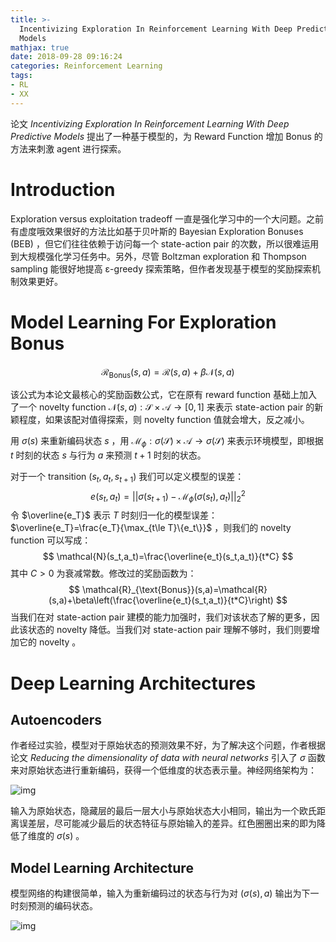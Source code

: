 ```yaml
---
title: >-
  Incentivizing Exploration In Reinforcement Learning With Deep Predictive
  Models
mathjax: true
date: 2018-09-28 09:16:24
categories: Reinforcement Learning
tags:
- RL
- XX
---
```


论文 *Incentivizing Exploration In Reinforcement Learning With Deep Predictive Models* 提出了一种基于模型的，为 Reward Function 增加 Bonus 的方法来刺激 agent 进行探索。

<!--more-->

# Introduction

Exploration versus exploitation tradeoff 一直是强化学习中的一个大问题。之前有虚度哦效果很好的方法比如基于贝叶斯的 Bayesian Exploration Bonuses (BEB) ，但它们往往依赖于访问每一个 state-action pair 的次数，所以很难运用到大规模强化学习任务中。另外，尽管 Boltzman exploration 和 Thompson sampling 能很好地提高 ε-greedy 探索策略，但作者发现基于模型的奖励探索机制效果更好。

# Model Learning For Exploration Bonus

$$
\mathcal{R}_{\text{Bonus}}(s,a)=\mathcal{R}(s,a)+\beta\mathcal{N}(s,a)
$$

该公式为本论文最核心的奖励函数公式，它在原有 reward function 基础上加入了一个 novelty function $\mathcal{N}(s,a): \mathcal{S}\times\mathcal{A}\rightarrow[0,1]$ 来表示 state-action pair 的新颖程度，如果该配对值得探索，则 novelty function 值就会增大，反之减小。

用 $\sigma(s)$ 来重新编码状态 $s$ ，用 $\mathcal{M}_\phi: \sigma(\mathcal{S})\times\mathcal{A}\rightarrow\sigma(\mathcal{S})$ 来表示环境模型，即根据 $t$ 时刻的状态 $s$ 与行为 $a$ 来预测 $t+1$ 时刻的状态。

对于一个 transition $(s_t,a_t,s_{t+1})$ 我们可以定义模型的误差：
$$
e(s_t,a_t)=||\sigma(s_{t+1})-\mathcal{M}_\phi(\sigma(s_t),a_t)||_2^2
$$
令 $\overline{e_T}$ 表示 $T$ 时刻归一化的模型误差：$\overline{e_T}=\frac{e_T}{\max_{t\le T}\{e_t\}}$ ，则我们的 novelty function 可以写成：
$$
\mathcal{N}(s_t,a_t)=\frac{\overline{e_t}(s_t,a_t)}{t*C}
$$
其中 $C>0$ 为衰减常数。修改过的奖励函数为：
$$
\mathcal{R}_{\text{Bonus}}(s,a)=\mathcal{R}(s,a)+\beta\left(\frac{\overline{e_t}(s_t,a_t)}{t*C}\right)
$$
当我们在对 state-action pair 建模的能力加强时，我们对该状态了解的更多，因此该状态的 novelty 降低。当我们对 state-action pair 理解不够时，我们则要增加它的 novelty 。

# Deep Learning Architectures

## Autoencoders

作者经过实验，模型对于原始状态的预测效果不好，为了解决这个问题，作者根据论文 *Reducing the dimensionality of data with neural networks* 引入了 $\sigma$ 函数来对原始状态进行重新编码，获得一个低维度的状态表示量。神经网络架构为：

![img](https://s1.ax1x.com/2018/09/28/iQUCBd.md.png)

输入为原始状态，隐藏层的最后一层大小与原始状态大小相同，输出为一个欧氏距离误差层，尽可能减少最后的状态特征与原始输入的差异。红色圈圈出来的即为降低了维度的 $\sigma(s)$ 。

## Model Learning Architecture

模型网络的构建很简单，输入为重新编码过的状态与行为对 $(\sigma(s),a)$ 输出为下一时刻预测的编码状态。

![img](https://s1.ax1x.com/2018/09/28/iQUA4P.png)


